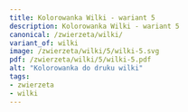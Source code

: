 ```yaml
---
title: Kolorowanka Wilki - wariant 5
description: Kolorowanka Wilki - wariant 5
canonical: /zwierzeta/wilki/
variant_of: wilki
image: /zwierzeta/wilki/5/wilki-5.svg
pdf: /zwierzeta/wilki/5/wilki-5.pdf
alt: "Kolorowanka do druku wilki"
tags:
- zwierzeta
- wilki
---
```

